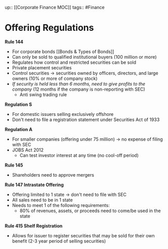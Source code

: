 up:: [[Corporate Finance MOC]]
tags:: #Finance 
# Offering Regulations
**Rule 144**
- For corporate bonds [[Bonds & Types of Bonds]]
- Can only be sold to qualified institutional buyers (100 million or more)
- Regulates how control and restricted securities can be sold
- Private placement securities
- Control securities → securities owned by officers, directors, and large owners (10% or more of company stock)
- *If security is held less than 6 months, need to give profits to the company* (12 months if the company is non-reporting with SEC)
	- Anti swing trading rule

**Regulation S**
- For domestic issuers selling exclusively offshore
- Don't need to file a registration statement under Securities Act of 1933

**Regulation A**
- For smaller companies (offering under 75 million) → no expense of filing with SEC
- JOBS Act 2012
	- Can test investor interest at any time (no cool-off period)

**Rule 145**
- Shareholders need to approve mergers

**Rule 147 Intrastate Offering**
- Offering limited to 1 state → don't need to file with SEC
- All sales need to be in 1 state
- Needs to meet 1 of the following requirements:
	- 80% of revenues, assets, or proceeds need to come/be used in the state

**Rule 415 Shelf Registration**
- Allows for issuer to register securities that may be sold for their own benefit (2-3 year period of selling securities)